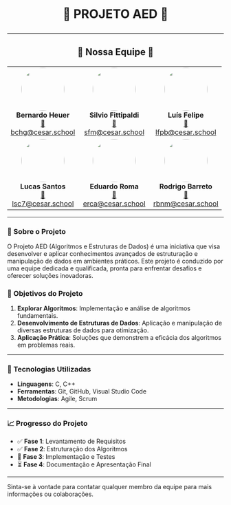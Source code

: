 # <p align="center">🌟 PROJETO AED 🌟</p>

---

## <p align="center">🚀 Nossa Equipe 🚀</p>

<div align="center">
<table>
  <tr>
    <td align="center" width="150">
      <img src="https://instagram.frec8-1.fna.fbcdn.net/v/t51.2885-19/461534324_846084491026619_9173353781816082446_n.jpg?stp=dst-jpg_s150x150&_nc_ht=instagram.frec8-1.fna.fbcdn.net&_nc_cat=111&_nc_ohc=BJLRSSB_9UwQ7kNvgFW0_pY&_nc_gid=8e49d1a26e1d4afcaab28fc30ee5d8f8&edm=ALGbJPMBAAAA&ccb=7-5&oh=00_AYCJlGwUAmmU2cWI4j8dsjmgFGCPPsaALBGXkSh4YrME4A&oe=672F27FE&_nc_sid=7d3ac5" width="100" style="border-radius: 50%;"><br>
      <b>Bernardo Heuer</b><br>
      <a href="mailto:bchg@cesar.school">📧 bchg@cesar.school</a>
    </td>
    <td align="center" width="150">
      <img src="https://instagram.frec8-1.fna.fbcdn.net/v/t51.2885-19/322999819_163548116401857_6154946068072353971_n.jpg?stp=dst-jpg_s150x150&_nc_ht=instagram.frec8-1.fna.fbcdn.net&_nc_cat=109&_nc_ohc=t7MOLXuZJiUQ7kNvgEF6G1r&_nc_gid=9c1b1ca8001946639da1373cb511a723&edm=ALGbJPMBAAAA&ccb=7-5&oh=00_AYCqFmfZ4q4oEbm07tq3MR_NdVHqrAnOZcCJZPWd0pAm7A&oe=672F462F&_nc_sid=7d3ac5" width="100" style="border-radius: 50%;"><br>
      <b>Silvio Fittipaldi</b><br>
      <a href="mailto:sfm@cesar.school">📧 sfm@cesar.school</a>
    </td>
    <td align="center" width="150">
      <img src="https://instagram.frec8-1.fna.fbcdn.net/v/t51.2885-19/449469134_887639863379809_7085544216625592831_n.jpg?stp=dst-jpg_s150x150&_nc_ht=instagram.frec8-1.fna.fbcdn.net&_nc_cat=101&_nc_ohc=zHf00aodFycQ7kNvgHoEaCa&_nc_gid=eac1d58e5e5c4d3f917386ff616bc273&edm=ALGbJPMBAAAA&ccb=7-5&oh=00_AYCxvyW3BRMZs8F62vKFuYoMQbiI6hHNS9DW7uDmrc44pw&oe=672F3529&_nc_sid=7d3ac5" width="100" style="border-radius: 50%;"><br>
      <b>Luís Felipe</b><br>
      <a href="mailto:lfpb@cesar.school">📧 lfpb@cesar.school</a>
    </td>
  </tr>
  <tr>
    <td align="center" width="150">
      <img src="https://instagram.frec8-1.fna.fbcdn.net/v/t51.2885-19/448912282_998232024802324_1364862635242354184_n.jpg?stp=dst-jpg_s150x150&_nc_ht=instagram.frec8-1.fna.fbcdn.net&_nc_cat=104&_nc_ohc=3LoEplaoTMAQ7kNvgHGhAaM&_nc_gid=10650f0ee7e341d9bcb87e0212933d86&edm=ALGbJPMBAAAA&ccb=7-5&oh=00_AYAda065daMHkKHvyEBPtEruacfjax91LiTec0-80AcJfA&oe=672F30A4&_nc_sid=7d3ac5" width="100" style="border-radius: 50%;"><br>
      <b>Lucas Santos</b><br>
      <a href="mailto:lsc7@cesar.school">📧 lsc7@cesar.school</a>
    </td>
    <td align="center" width="150">
      <img src="https://instagram.frec8-1.fna.fbcdn.net/v/t51.2885-19/455652132_1220620649364532_2802373186097216596_n.jpg?stp=dst-jpg_s150x150&_nc_ht=instagram.frec8-1.fna.fbcdn.net&_nc_cat=104&_nc_ohc=2RBVRq1EfdYQ7kNvgFyAdje&_nc_gid=195f4460787c485c9e6484f9bf08e2d2&edm=ALGbJPMBAAAA&ccb=7-5&oh=00_AYA5FHUNcQNED5bKov9rUJXcO6LQ5to3hmEOwoWVIVd4Jg&oe=672F40C2&_nc_sid=7d3ac5" width="100" style="border-radius: 50%;"><br>
      <b>Eduardo Roma</b><br>
      <a href="mailto:erca@cesar.school">📧 erca@cesar.school</a>
    </td>
    <td align="center" width="150">
      <img src="https://instagram.frec8-1.fna.fbcdn.net/v/t51.2885-19/464051247_3894221624155373_7709055504515028723_n.jpg?stp=dst-jpg_s150x150&_nc_ht=instagram.frec8-1.fna.fbcdn.net&_nc_cat=105&_nc_ohc=mgwz7r8HhW0Q7kNvgFt6sEP&_nc_gid=45cbfe4dce0b4180bf4581c372e4753f&edm=AONqaaQBAAAA&ccb=7-5&oh=00_AYAra6qVuziqmeX6xOPGuRCezijZV1PF9koHoMIiHpIIuQ&oe=672F2EA4&_nc_sid=4e3341" width="100" style="border-radius: 50%;"><br>
      <b>Rodrigo Barreto</b><br>
      <a href="mailto:rbnm@cesar.school">📧 rbnm@cesar.school</a>
    </td>
  </tr>
</table>
</div>

---

### 📝 Sobre o Projeto

O Projeto AED (Algoritmos e Estruturas de Dados) é uma iniciativa que visa desenvolver e aplicar conhecimentos avançados de estruturação e manipulação de dados em ambientes práticos. Este projeto é conduzido por uma equipe dedicada e qualificada, pronta para enfrentar desafios e oferecer soluções inovadoras.

### 🎯 Objetivos do Projeto

1. **Explorar Algoritmos**: Implementação e análise de algoritmos fundamentais.
2. **Desenvolvimento de Estruturas de Dados**: Aplicação e manipulação de diversas estruturas de dados para otimização.
3. **Aplicação Prática**: Soluções que demonstrem a eficácia dos algoritmos em problemas reais.

---

### 📌 Tecnologias Utilizadas

- **Linguagens**: C, C++
- **Ferramentas**: Git, GitHub, Visual Studio Code
- **Metodologias**: Agile, Scrum

---

### 📈 Progresso do Projeto

- ✅ **Fase 1**: Levantamento de Requisitos
- ✅ **Fase 2**: Estruturação dos Algoritmos
- 🔄 **Fase 3**: Implementação e Testes
- ⏳ **Fase 4**: Documentação e Apresentação Final

---

Sinta-se à vontade para contatar qualquer membro da equipe para mais informações ou colaborações.
